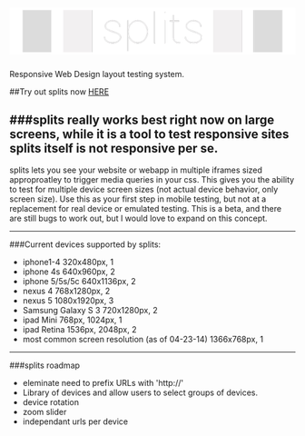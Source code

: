 ![alt tag](./img/logo.png)
========

Responsive Web Design layout testing system. 

##Try out splits now [HERE](https://rawgit.com/AlexBezuska/splits/master/index.html)


###splits really works best right now on large screens, while it is a tool to test responsive sites splits itself is not responsive per se.
---
splits lets you see your website or webapp in multiple iframes sized approproatley to trigger media queries in your css. This gives you the ability to test for multiple device screen sizes (not actual device behavior, only screen size). Use this as your first step in mobile testing, but not at a replacement for real device or emulated testing. This is a beta, and there are still bugs to work out, but I would love to expand on this concept.


---

###Current devices supported by splits:
* iphone1-4 320x480px, 1 
* iphone 4s 640x960px, 2 
* iphone 5/5s/5c 640x1136px, 2 
* nexus 4 768x1280px, 2 
* nexus 5 1080x1920px, 3
* Samsung Galaxy S 3 720x1280px, 2
* ipad Mini 768px, 1024px, 1 
* ipad Retina 1536px, 2048px, 2
* most common screen resolution (as of 04-23-14) 1366x768px, 1

---

###splits roadmap

*  eleminate need to prefix URLs with 'http://'
*  Library of devices and allow users to select groups of devices.
*  device rotation
*  zoom slider
*  independant urls per device